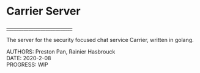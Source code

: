# Carrier Server

~~___________________________~~

The server for the security focused chat service Carrier, written in golang.

AUTHORS: Preston Pan, Rainier Hasbrouck \
DATE: 2020-2-08 \
PROGRESS: WIP 
